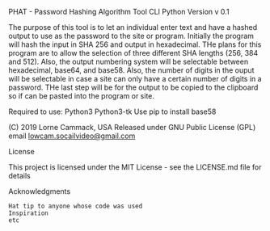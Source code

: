 
PHAT  - Password Hashing Algorithm Tool
CLI Python Version
v 0.1

The purpose of this tool is to let an individual enter text and have a hashed
output to use as the password to the site or program. Initially the program
will hash the input in SHA 256 and output in hexadecimal. THe plans for this
program are to allow the selection of three different SHA lengths (256, 384
and 512). Also, the output numbering system will be selectable between
hexadecimal, base64, and base58. Also, the number of digits in the ouput
will be selectable in case a site can only have a certain number of digits
in a password. THe last step will be for the output to be copied to the
clipboard so if can be pasted into the program or site.

Required to use:
Python3
Python3-tk
Use pip to install base58

(C) 2019 Lorne Cammack, USA
Released under GNU Public License (GPL)
email lowcam.socailvideo@gmail.com


License

This project is licensed under the MIT License - see the LICENSE.md file for details

Acknowledgments

    Hat tip to anyone whose code was used
    Inspiration
    etc
